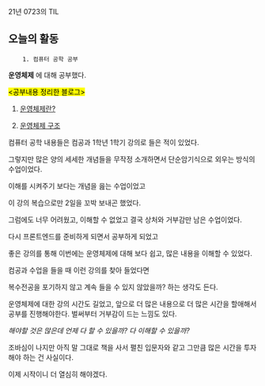 21년 0723의 TIL
## 오늘의 활동

        1. 컴퓨터 공학 공부

**운영체제** 에 대해 공부했다.

<mark> <공부내용 정리한 블로그> </mark>

1) [운영체제란?](https://dozukwang.tistory.com/1)

2) [운영체제 구조](https://dozukwang.tistory.com/2)

컴퓨터 공학 내용들은 컴공과 1학년 1학기 강의로 들은 적이 있었다.

그렇지만 많은 양의 세세한 개념들을 무작정 소개하면서 단순암기식으로 외우는 방식의 수업이었다.

이해를 시켜주기 보다는 개념을 읊는 수업이었고

이 강의 복습으로만 2일을 꼬박 보내곤 했었다.

그럼에도 너무 어려웠고, 이해할 수 없었고 결국 상처와 거부감만 남은 수업이었다.

다시 프론트엔드를 준비하게 되면서 공부하게 되었고

좋은 강의를 통해 이번에는 운영체제에 대해 보다 쉽고, 많은 내용을 이해할 수 있었다.

컴공과 수업을 들을 때 이런 강의를 찾아 들었다면

복수전공을 포기하지 않고 계속 들을 수 있지 않았을까? 하는 생각도 든다.

운영체제에 대한 강의 시간도 길었고, 앞으로 더 많은 내용으로 더 많은 시간을 할애해서 공부를 진행해야한다. 벌써부터 거부감이 드는 느낌도 있다.

*해야할 것은 많은데 언제 다 할 수 있을까? 다 이해할 수 있을까?*

조바심이 나지만 아직 말 그대로 책을 사서 펼친 입문자와 같고 그만큼 많은 시간을 투자해야 하는 건 사실이다.

이제 시작이니 더 열심히 해야겠다.